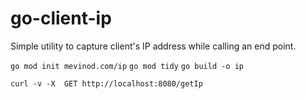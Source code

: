 # go-client-ip
Simple utility to capture client's IP address while calling an end point.

`go mod init mevinod.com/ip`
`go mod tidy`
`go build -o ip`


`curl -v -X  GET http://localhost:8080/getIp`
